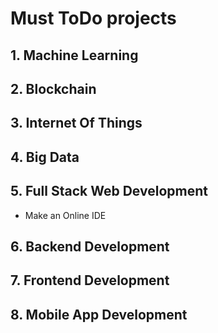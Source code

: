 # Must ToDo projects

## 1. Machine Learning

## 2. Blockchain

## 3. Internet Of Things

## 4. Big Data

## 5. Full Stack Web Development
 * Make an Online IDE
## 6. Backend Development

## 7. Frontend Development

## 8. Mobile App Development
